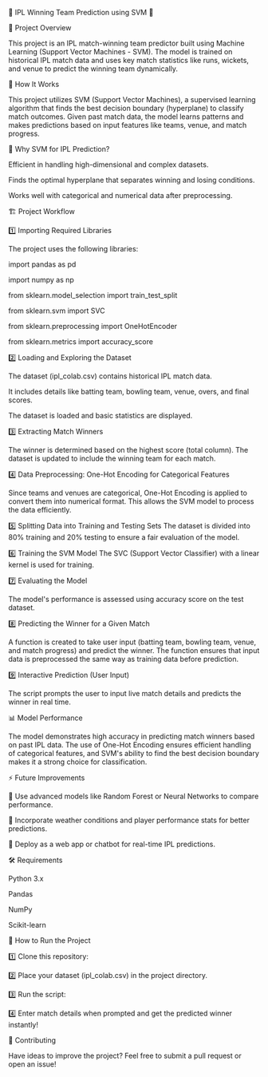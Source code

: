 🏏 IPL Winning Team Prediction using SVM 🤖

📌 Project Overview

This project is an IPL match-winning team predictor built using Machine Learning (Support Vector Machines - SVM). The model is trained on historical IPL match data and uses key match statistics like runs, wickets, and venue to predict the winning team dynamically.

🚀 How It Works

This project utilizes SVM (Support Vector Machines), a supervised learning algorithm that finds the best decision boundary (hyperplane) to classify match outcomes. Given past match data, the model learns patterns and makes predictions based on input features like teams, venue, and match progress.

🔹 Why SVM for IPL Prediction?

Efficient in handling high-dimensional and complex datasets.

Finds the optimal hyperplane that separates winning and losing conditions.

Works well with categorical and numerical data after preprocessing.

🏗 Project Workflow

1️⃣ Importing Required Libraries

The project uses the following libraries:

import pandas as pd  

import numpy as np  

from sklearn.model_selection import train_test_split  

from sklearn.svm import SVC  

from sklearn.preprocessing import OneHotEncoder  

from sklearn.metrics import accuracy_score

2️⃣ Loading and Exploring the Dataset

The dataset (ipl_colab.csv) contains historical IPL match data.

It includes details like batting team, bowling team, venue, overs, and final scores.

The dataset is loaded and basic statistics are displayed. 

3️⃣ Extracting Match Winners

The winner is determined based on the highest score (total column).
The dataset is updated to include the winning team for each match.

4️⃣ Data Preprocessing: One-Hot Encoding for Categorical Features

Since teams and venues are categorical, One-Hot Encoding is applied to convert them into numerical format.
This allows the SVM model to process the data efficiently.

5️⃣ Splitting Data into Training and Testing Sets
The dataset is divided into 80% training and 20% testing to ensure a fair evaluation of the model. 

6️⃣ Training the SVM Model
The SVC (Support Vector Classifier) with a linear kernel is used for training.

7️⃣ Evaluating the Model

The model's performance is assessed using accuracy score on the test dataset.

8️⃣ Predicting the Winner for a Given Match

A function is created to take user input (batting team, bowling team, venue, and match progress) and predict the winner.
The function ensures that input data is preprocessed the same way as training data before prediction.

    
9️⃣ Interactive Prediction (User Input)

The script prompts the user to input live match details and predicts the winner in real time.

📊 Model Performance

The model demonstrates high accuracy in predicting match winners based on past IPL data. The use of One-Hot Encoding ensures efficient handling of categorical features, and SVM's ability to find the best decision boundary makes it a strong choice for classification.

⚡ Future Improvements

🔹 Use advanced models like Random Forest or Neural Networks to compare performance.

🔹 Incorporate weather conditions and player performance stats for better predictions.

🔹 Deploy as a web app or chatbot for real-time IPL predictions.

🛠 Requirements

Python 3.x

Pandas

NumPy

Scikit-learn

📌 How to Run the Project

1️⃣ Clone this repository:

2️⃣ Place your dataset (ipl_colab.csv) in the project directory.

3️⃣ Run the script:

4️⃣ Enter match details when prompted and get the predicted winner instantly!

📢 Contributing

Have ideas to improve the project? Feel free to submit a pull request or open an issue!
